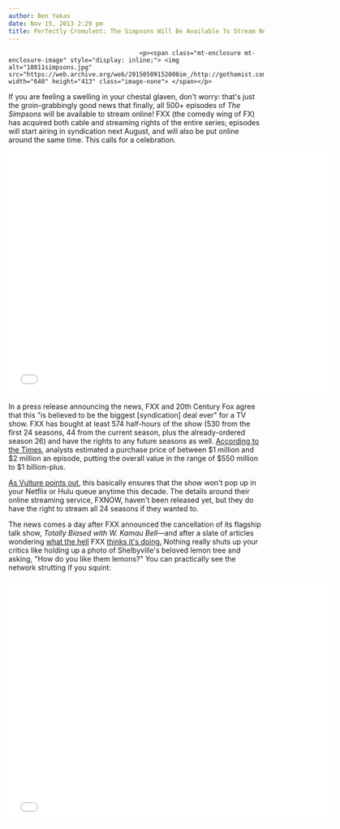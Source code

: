 ```yaml
---
author: Ben Yakas
date: Nov 15, 2013 2:29 pm
title: Perfectly Cromulent: The Simpsons Will Be Available To Stream Next Year!
---
```


	
										<p><span class="mt-enclosure mt-enclosure-image" style="display: inline;"> <img alt="10811simpsons.jpg" src="https://web.archive.org/web/20150509152000im_/http://gothamist.com/attachments/byakas/10811simpsons.jpg" width="640" height="413" class="image-none"> </span></p>

<p>If you are feeling a swelling in your chestal glaven, don&apos;t worry: that&apos;s just the groin-grabbingly good news that finally, all 500+ episodes of <em>The Simpsons</em> will be available to stream online! FXX (the comedy wing of FX) has acquired both cable and streaming rights of the entire series; episodes will start airing in syndication next August, and will also be put online around the same time. This calls for a celebration.</p>

<p><iframe width="640" height="480" src="//web.archive.org/web/20150509152000if_/http://www.youtube.com/embed/DhrfhjLd9e4" frameborder="0" allowfullscreen></iframe></p>

<p>In a press release announcing the news, FXX and 20th Century Fox agree that this &quot;is believed to be the biggest [syndication] deal ever&quot; for a TV show. FXX has bought at least 574 half-hours of the show (530 from the first 24 seasons, 44 from the current season, plus the already-ordered season 26) and have the rights to any future seasons as well. <a href="https://web.archive.org/web/20150509152000/http://www.nytimes.com/2013/11/16/business/media/simpsons-reruns-sold-to-fxx-in-first-cable-deal.html">According to the Times</a>, analysts estimated a purchase price of between $1 million and $2 million an episode, putting the overall value in the range of $550 million to $1 billion-plus.</p>

<p><a href="https://web.archive.org/web/20150509152000/http://www.vulture.com/2013/11/simpsons-will-finally-be-available-to-stream.html?mid=twitter_vulture">As Vulture points out</a>, this basically ensures that the show won&apos;t pop up in your Netflix or Hulu queue anytime this decade. The details around their online streaming service, FXNOW, haven&apos;t been released yet, but they do have the right to stream all 24 seasons if they wanted to. </p>

<p>The news comes a day after FXX announced the cancellation of its flagship talk show, <em>Totally Biased with W. Kamau Bell</em>&#x2014;and after a slate of articles wondering <a href="https://web.archive.org/web/20150509152000/http://www.forbes.com/sites/merrillbarr/2013/11/14/fxx-has-seen-its-first-causality-was-the-transition-worth-it/">what the hell</a> FXX <a href="https://web.archive.org/web/20150509152000/http://www.hollywood.com/news/tv/55041809/fxx-problems-totally-biased-kamau-bell-canceled">thinks it&apos;s doing.</a> Nothing really shuts up your critics like holding up a photo of Shelbyville&apos;s beloved lemon tree and asking, &quot;How do you like them lemons?&quot; You can practically see the network strutting if you squint:</p>

<p><iframe width="640" height="480" src="//web.archive.org/web/20150509152000if_/http://www.youtube.com/embed/OnuS-UH322s" frameborder="0" allowfullscreen></iframe></p>					
										
									
				